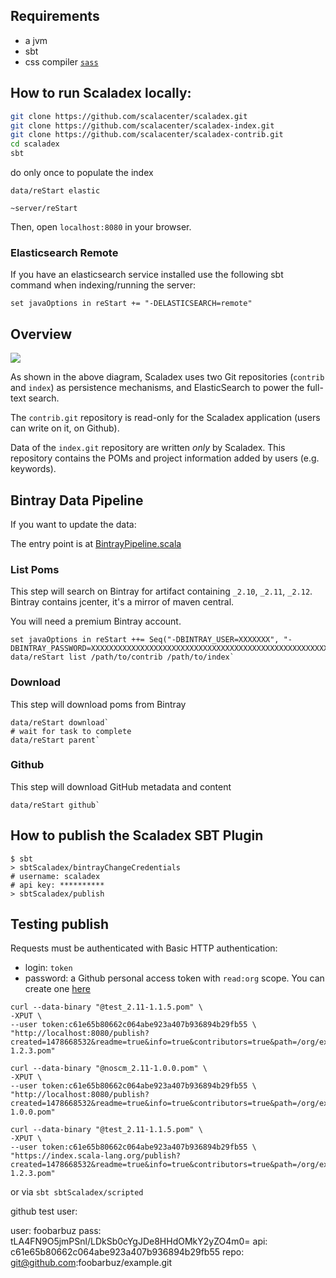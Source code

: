 ## Requirements

* a jvm
* sbt
* css compiler [`sass`](http://sass-lang.com/install)

## How to run Scaladex locally:

```bash
git clone https://github.com/scalacenter/scaladex.git
git clone https://github.com/scalacenter/scaladex-index.git
git clone https://github.com/scalacenter/scaladex-contrib.git
cd scaladex
sbt
```

do only once to populate the index

`data/reStart elastic`

`~server/reStart`
 
Then, open `localhost:8080` in your browser.

### Elasticsearch Remote

If you have an elasticsearch service installed use the following sbt command when indexing/running the server:

`set javaOptions in reStart += "-DELASTICSEARCH=remote"`

## Overview

![](http://knsv.github.io/mermaid/live_editor/#/view/Z3JhcGggTFIKICBqZW5raW5zIC0tIGluZGV4aW5nIGpvYiAtLT4gaW5kZXguZ2l0CiAgdXNlcnMvc29uYXR5cGUgLS0gZWRpdCBQT01zIG9yIHByb2plY3RzIC0tPiBzY2FsYWRleAogIGluZGV4LmdpdAogIHVzZXJzL3NvbmF0eXBlIC0tIGNsYWltIHByb2plY3RzIC0tPiBjb250cmliLmdpdAogIHNjYWxhZGV4IC0tIHdyaXRlIGVkaXRzIC0tPiBpbmRleC5naXQKICBzY2FsYWRleCAtLSBmdWxsIHRleHQgc2VhcmNoIC0tPiBlbGFzdGljLXNlYXJjaAogIHNjYWxhZGV4IC0tIHJlYWQgY2xhaW1zIC0tPiBjb250cmliLmdpdA)

As shown in the above diagram, Scaladex uses two Git repositories (`contrib` and `index`) as
persistence mechanisms, and ElasticSearch to power the full-text search.

The `contrib.git` repository is read-only for the Scaladex application (users can write on it,
on Github).

Data of the `index.git` repository are written *only* by Scaladex. This repository contains the POMs
and project information added by users (e.g. keywords).

## Bintray Data Pipeline

If you want to update the data:

The entry point is at [BintrayPipeline.scala](/data/src/main/scala/ch.epfl.scala.index.data/bintray/BintrayPipeline.scala)

### List Poms

This step will search on Bintray for artifact containing `_2.10`, `_2.11`, `_2.12`. Bintray contains jcenter,
it's a mirror of maven central.

You will need a premium Bintray account.

```
set javaOptions in reStart ++= Seq("-DBINTRAY_USER=XXXXXXX", "-DBINTRAY_PASSWORD=XXXXXXXXXXXXXXXXXXXXXXXXXXXXXXXXXXXXXXXXXXXXXXXXXXXXXXXXXXXXXXXX")
data/reStart list /path/to/contrib /path/to/index`
```

### Download

This step will download poms from Bintray

```
data/reStart download`
# wait for task to complete
data/reStart parent`
```

### Github

This step will download GitHub metadata and content

```
data/reStart github`
```

## How to publish the Scaladex SBT Plugin

``` 
$ sbt
> sbtScaladex/bintrayChangeCredentials
# username: scaladex
# api key: **********
> sbtScaladex/publish
```

## Testing publish

Requests must be authenticated with Basic HTTP authentication:

- login: `token`
- password: a Github personal access token with `read:org` scope. You can create one
  [here](https://github.com/settings/tokens/new)

~~~
curl --data-binary "@test_2.11-1.1.5.pom" \
-XPUT \
--user token:c61e65b80662c064abe923a407b936894b29fb55 \
"http://localhost:8080/publish?created=1478668532&readme=true&info=true&contributors=true&path=/org/example/test_2.11/1.2.3/test_2.11-1.2.3.pom"
~~~

~~~
curl --data-binary "@noscm_2.11-1.0.0.pom" \
-XPUT \
--user token:c61e65b80662c064abe923a407b936894b29fb55 \
"http://localhost:8080/publish?created=1478668532&readme=true&info=true&contributors=true&path=/org/example/noscm_2.11/1.0.0/noscm_2.11-1.0.0.pom"
~~~

~~~
curl --data-binary "@test_2.11-1.1.5.pom" \
-XPUT \
--user token:c61e65b80662c064abe923a407b936894b29fb55 \
"https://index.scala-lang.org/publish?created=1478668532&readme=true&info=true&contributors=true&path=/org/example/test_2.11/1.2.3/test_2.11-1.2.3.pom"
~~~

or via `sbt sbtScaladex/scripted`

github test user:

user: foobarbuz 
pass: tLA4FN9O5jmPSnl/LDkSb0cYgJDe8HHdOMkY2yZO4m0=
api:  c61e65b80662c064abe923a407b936894b29fb55
repo: git@github.com:foobarbuz/example.git

